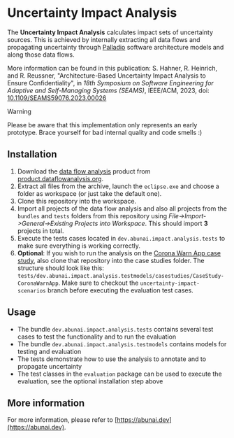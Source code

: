# Uncertainty Impact Analysis

The **Uncertainty Impact Analysis** calculates impact sets of uncertainty sources.
This is achieved by internally extracting all data flows and propagating uncertainty through [Palladio](https://www.palladio-simulator.com/) software architecture models and along those data flows.

More information can be found in this publication: S. Hahner, R. Heinrich, and R. Reussner, "Architecture-Based Uncertainty Impact Analysis to Ensure Confidentiality", in *18th Symposium on Software Engineering for Adaptive and Self-Managing Systems (SEAMS)*, IEEE/ACM, 2023, doi: [10.1109/SEAMS59076.2023.00026](https://doi.org/10.1109/SEAMS59076.2023.00026)

> [!WARNING]
> Please be aware that this implementation only represents an early prototype. Brace yourself for bad internal quality and code smells :)

## Installation

1. Download the [data flow analysis](https://github.com/DataFlowAnalysis) product from [product.dataflowanalysis.org](https://updatesite.palladio-simulator.com/DataFlowAnalysis/product/releases/1.0.0/).
2. Extract all files from the archive, launch the `eclipse.exe` and choose a folder as workspace (or just take the default one).
3. Clone this repository into the workspace.
4. Import all projects of the data flow analysis and also all projects from the `bundles` and `tests` folders from this repository using *File->Import->General->Existing Projects into Workspace*. This should import **3** projects in total.
5. Execute the tests cases located in `dev.abunai.impact.analysis.tests` to make sure everything is working correctly.
6. **Optional**: If you wish to run the analysis on the [Corona Warn App case study](https://github.com/abunai-dev/CaseStudy-CoronaWarnApp), also clone that repository into the case studies folder. The structure should look like this: `tests/dev.abunai.impact.analysis.testmodels/casestudies/CaseStudy-CoronaWarnApp`. Make sure to checkout the `uncertainty-impact-scenarios` branch before executing the evaluation test cases.

## Usage

- The bundle `dev.abunai.impact.analysis.tests` contains several test cases to test the functionality and to run the evaluation
- The bundle `dev.abunai.impact.analysis.testmodels` contains models for testing and evaluation
- The tests demonstrate how to use the analysis to annotate and to propagate uncertainty
- The test classes in the `evaluation` package can be used to execute the evaluation, see the optional installation step above

## More information

For more information, please refer to [https://abunai.dev](https://abunai.dev).
